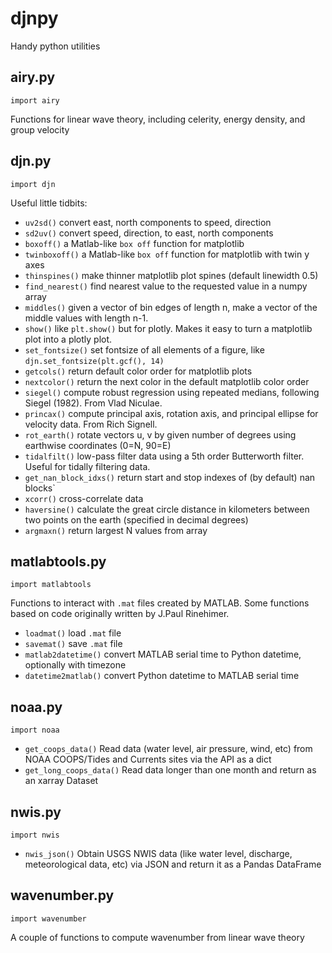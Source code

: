 # djnpy
Handy python utilities

## airy.py
`import airy`

Functions for linear wave theory, including celerity, energy density, and group velocity

## djn.py
`import djn`

Useful little tidbits:

* `uv2sd()` convert east, north components to speed, direction
* `sd2uv()` convert speed, direction, to east, north components
* `boxoff()` a Matlab-like `box off` function for matplotlib
* `twinboxoff()` a Matlab-like `box off` function for matplotlib with twin y axes
* `thinspines()` make thinner matplotlib plot spines (default linewidth 0.5)
* `find_nearest()` find nearest value to the requested value in a numpy array
* `middles()` given a vector of bin edges of length n, make a vector of the middle values with length n-1.
* `show()` like `plt.show()` but for plotly. Makes it easy to turn a matplotlib plot into a plotly plot.
* `set_fontsize()` set fontsize of all elements of a figure, like `djn.set_fontsize(plt.gcf(), 14)`
* `getcols()` return default color order for matplotlib plots
* `nextcolor()` return the next color in the default matplotlib color order
* `siegel()` compute robust regression using repeated medians, following Siegel (1982). From Vlad Niculae.
* `princax()` compute principal axis, rotation axis, and principal ellipse for velocity data. From Rich Signell.
* `rot_earth()` rotate vectors u, v by given number of degrees using earthwise coordinates (0=N, 90=E)
* `tidalfilt()` low-pass filter data using a 5th order Butterworth filter. Useful for tidally filtering data.
* `get_nan_block_idxs()` return start and stop indexes of (by default) nan blocks`
* `xcorr()` cross-correlate data
* `haversine()` calculate the great circle distance in kilometers between two points on the earth (specified in decimal degrees)
* `argmaxn()` return largest N values from array

## matlabtools.py
`import matlabtools`

Functions to interact with `.mat` files created by MATLAB. Some functions based on code originally written by J.Paul Rinehimer.
* `loadmat()` load `.mat` file
* `savemat()` save `.mat` file
* `matlab2datetime()` convert MATLAB serial time to Python datetime, optionally with timezone
* `datetime2matlab()` convert Python datetime to MATLAB serial time

## noaa.py
`import noaa`

* `get_coops_data()` Read data (water level, air pressure, wind, etc) from NOAA COOPS/Tides and Currents sites via the API as a dict
* `get_long_coops_data()` Read data longer than one month and return as an xarray Dataset

## nwis.py
`import nwis`

* `nwis_json()` Obtain USGS NWIS data (like water level, discharge, meteorological data, etc) via JSON and return it as a Pandas DataFrame

## wavenumber.py
`import wavenumber`

A couple of functions to compute wavenumber from linear wave theory
